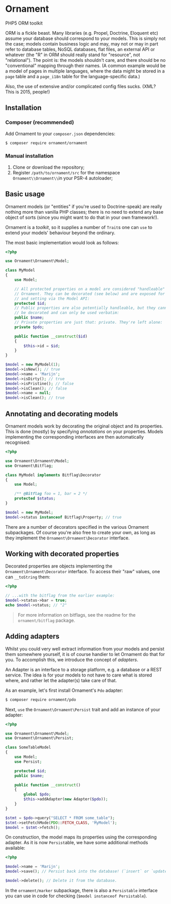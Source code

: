 # Ornament
PHP5 ORM toolkit

ORM is a fickle beast. Many libraries (e.g. Propel, Doctrine, Eloquent etc)
assume your database should correspond to your models. This is simply not the
case; models contain business logic and may, may not or may in part refer to
database tables, NoSQL databases, flat files, an external API or whatever (the
"R" in ORM should really stand for "resource", not "relational"). The point is:
the models shouldn't care, and there should be no "conventional" mapping through
their names. (A common example would be a model of pages in multiple languages,
where the data might be stored in a `page` table and a `page_i18n` table for the
language-specific data.)

Also, the use of extensive and/or complicated config files sucks. (XML? This
is 2015, people!)

## Installation

### Composer (recommended)
Add Ornament to your `composer.json` dependencies:

```sh
$ composer require ornament/ornament
```

### Manual installation
1. Clone or download the repository;
2. Register `/path/to/ornament/src` for the namespace `Ornament\\Ornament\\`in
   your PSR-4 autoloader;

## Basic usage
Ornament models (or "entities" if you're used to Doctrine-speak) are really
nothing more than vanilla PHP classes; there is no need to extend any base
object of sorts (since you might want to do that in your own framework!).

Ornament is a _toolkit_, so it supplies a number of `Trait`s one can `use` to
extend your models' behaviour beyond the ordinary.

The most basic implementation would look as follows:

```php
<?php

use Ornament\Ornament\Model;

class MyModel
{
    use Model;

    // All protected properties on a model are considered "handleable" by
    // Ornament. They can be decorated (see below) and are exposed for getting
    // and setting via the Model API:
    protected $id;
    // Public properties are also potentially handleable, but they cannot
    // be decorated and can only be used verbatim:
    public $name;
    // Private properties are just that: private. They're left alone:
    private $pdo;

    public function __construct($id)
    {
        $this->id = $id;
    }
}

$model = new MyModel(1);
$model->isNew(); // true
$model->name = 'Marijn';
$model->isDirty(); // true
$model->isPristine(); // false
$model->isClean(); // false
$model->name = null;
$model->isClean(); // true
```

## Annotating and decorating models
Ornament models work by decorating the original object and its properties. This
is done (mostly) by specifying _annotations_ on your properties. Models
implementing the corresponding interfaces are then automatically recognised:

```php
<?php

use Ornament\Ornament\Model;
use Ornament\Bitflag;

class MyModel implements Bitflag\Decorator
{
    use Model;

    /** @Bitflag foo = 1, bar = 2 */
    protected $status;
}

$model = new MyModel;
$model->status instanceof Bitflag\Property; // true
```

There are a number of decorators specified in the various Ornament subpackages.
Of course you're also free to create your own, as long as they implement the
`Ornament\Ornament\Decorator` interface.

## Working with decorated properties
Decorated properties are objects implementing the `Ornament\Ornament\Decorator`
interface. To access their "raw" values, one can `__toString` them:

```php
<?php

// ...with the bitflag from the earlier example:
$model->status->bar = true;
echo $model->status; // "2"
```

> For more information on bitflags, see the readme for the `ornament/bitflag`
> package.

## Adding adapters
Whilst you could very well extract information from your models and persist them
somewhere yourself, it is of course handier to let Ornament do that for you. To
accomplish this, we introduce the concept of _adapters_.

An Adapter is an interface to a storage platform, e.g. a database or a REST
service. The idea is for your models to not have to care what is stored where,
and rather let the adapter(s) take care of that.

As an example, let's first install Ornament's `Pdo` adapter:

```sh
$ composer require ornament/pdo
```

Next, `use` the `Ornament\Ornament\Persist` trait and add an instance of your
adapter:

```php
<?php

use Ornament\Ornament\Model;
use Ornament\Ornament\Persist;

class SomeTableModel
{
    use Model;
    use Persist;

    protected $id;
    public $name;

    public function __construct()
    {
        global $pdo;
        $this->addAdapter(new Adapter($pdo));
    }
}

$stmt = $pdo->query("SELECT * FROM some_table");
$stmt->setFetchMode(PDO::FETCH_CLASS, 'MyModel');
$model = $stmt->fetch();
```

On construction, the model maps its properties using the corresponding adapter.
As it is now `Persist`able, we have some additional methods available:

```php
<?php

$model->name = 'Marijn';
$model->save(); // Persist back into the database! (`insert` or `update`)

$model->delete(); // Delete it from the database.
```

In the `ornament/marker` subpackage, there is also a `Persistable` interface you
can use in code for checking (`$model instanceof Persistable`).

